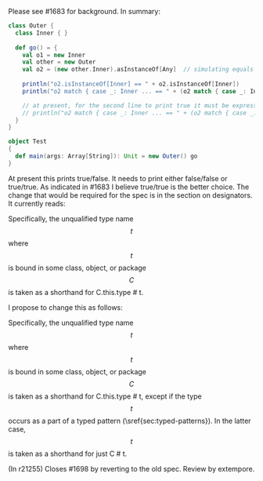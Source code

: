 Please see #1683 for background.  In summary:
```scala
class Outer {
  class Inner { }
  
  def go() = {
    val o1 = new Inner
    val other = new Outer
    val o2 = (new other.Inner).asInstanceOf[Any]  // simulating equals method
    
    println("o2.isInstanceOf[Inner] == " + o2.isInstanceOf[Inner])
    println("o2 match { case _: Inner ... == " + (o2 match { case _: Inner => true ; case _ => false }))

    // at present, for the second line to print true it must be expressed as Outer#Inner
    // println("o2 match { case _: Inner ... == " + (o2 match { case _: Outer#Inner => true ; case _ => false }))
  }
}

object Test 
{
  def main(args: Array[String]): Unit = new Outer() go
}
```
At present this prints true/false.  It needs to print either false/false or true/true.  As indicated in #1683 I believe true/true is the better choice.
The change that would be required for the spec is in the section on designators. It currently reads:

Specifically, the unqualified type name $$t$$ where $$t$$ is bound in some class, object, or package $$C$$ is taken as a shorthand for C.this.type # t. 

I propose to change this as follows:

Specifically, the unqualified type name $$t$$ where $$t$$ is bound in some class, object, or package $$C$$ is taken as a shorthand for C.this.type # t, except if the type $$t$$ occurs as a part
of a typed pattern (\sref{sec:typed-patterns}). In the latter case,
$$t$$ is taken as a shorthand for just C # t. 

(In r21255) Closes #1698 by reverting to the old spec. Review by extempore.
